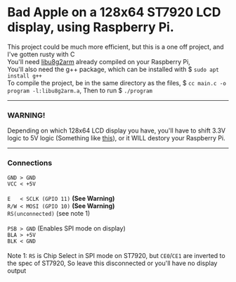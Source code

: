 # Bad Apple on a 128x64 ST7920 LCD display, using Raspberry Pi.
This project could be much more efficient, but this is a one off project, and I've gotten rusty with C<br>
You'll need <a href="https://github.com/antiprism/libu8g2arm/">libu8g2arm</a> already compiled on your Raspberry Pi,<br>
You'll also need the g++ package, which can be installed with $ `sudo apt install g++`<br>
To compile the project, be in the same directory as the files, $ `cc main.c -o program -l:libu8g2arm.a`,
Then to run $ `./program`
<hr>

<h3>WARNING!</h3>
Depending on which 128x64 LCD display you have, you'll have to shift 3.3V logic to 5V logic (Something like <a href="https://www.sparkfun.com/products/12009">this</a>), or it WILL destory your Raspberry Pi.<hr>
<h3>Connections</h3>

`GND > GND`<br>
`VCC < +5V`<br><br>
`E   < SCLK (GPIO 11)` <b>(See Warning)</b><br>
`R/W < MOSI (GPIO 10)` <b>(See Warning)</b><br>
`RS(unconnected)` (see note 1)<br><br>
`PSB > GND` (Enables SPI mode on display)<br>
`BLA > +5V`<br>
`BLK < GND`<br><br>
Note 1: `RS` is Chip Select in SPI mode on ST7920, but `CE0`/`CE1` are inverted to the spec of ST7920, So leave this disconnected or you'll have no display output<br>
